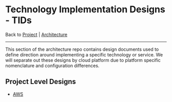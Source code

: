 # Technology Implementation Designs - TIDs

Back to [Project](../../README.md) | [Architecture](../README.md)

---

This section of the architecture repo contains design documents used to define direction around implementing a specific technology or service. We will separate out these designs by cloud platform due to platform specific nomenclature and configuration differences.

## Project Level Designs

- [AWS](aws/README.md)
